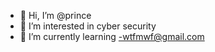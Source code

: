 - 👋 Hi, I’m @prince
- 👀 I’m interested in cyber security
- 🌱 I’m currently learning 
-wtfmwf@gmail.com
<!---
fuckeduppp/fuckeduppp is a ✨ special ✨ repository because its `README.md` (this file) appears on your GitHub profile.
You can click the Preview link to take a look at your changes.
--->
